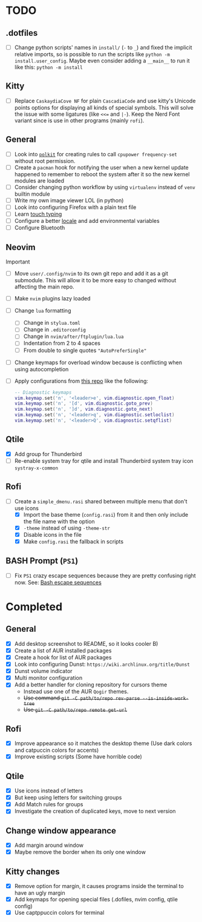 # TODO

## .dotfiles

- [ ] Change python scripts' names in `install/` (`-` to `_`) and fixed the
      implicit relative imports, so is possible to run the scripts like
      `python -m install.user_config`. Maybe even consider adding a `__main__`
      to run it like this: `python -m install`

## Kitty

- [ ] Replace `CaskaydiaCove NF` for plain `CascadiaCode` and use kitty's Unicode points
      options for displaying all kinds of special symbols. This will solve the issue with
      some ligatures (like `<<=` and `|-`). Keep the Nerd Font variant since is use in other
      programs (mainly `rofi`).

## General

- [ ] Look into [`polkit`](https://polkit.pages.freedesktop.org/polkit/) for creating rules to
      call `cpupower frequency-set` without root permission.
- [ ] Create a `pacman` hook for notifying the user when a new kernel update happened
      to remember to reboot the system after it so the new kernel modules are loaded
- [ ] Consider changing python workflow by using `virtualenv` instead of `venv` builtin module
- [ ] Write my own image viewer LOL (in python)
- [ ] Look into configuring Firefox with a plain text file
- [ ] Learn [touch typing](https://www.typingclub.com/)
- [ ] Configure a better [locale](https://wiki.archlinux.org/title/Locale) and add environmental variables
- [ ] Configure Bluetooth

## Neovim

> [!IMPORTANT]
> - [ ] Move `user/.config/nvim` to its own git repo and add it as a git submodule.
>       This will allow it to be more easy to changed without affecting the main repo.

- [ ] Make `nvim` plugins lazy loaded
- [ ] Change `lua` formatting
  - [ ] Change in `stylua.toml`
  - [ ] Change in `.editorconfig`
  - [ ] Change in `nvim/after/ftplugin/lua.lua`
  - [ ] Indentation from 2 to 4 spaces
  - [ ] From double to single quotes `"AutoPreferSingle"`
- [ ] Change keymaps for overload window because is conflicting when using autocompletion
- [ ] Apply configurations from [this repo](https://github.com/mjlbach/starter.nvim)
      like the following:

  ```lua
  -- Diagnostic keymaps
  vim.keymap.set('n', '<leader>e', vim.diagnostic.open_float)
  vim.keymap.set('n', '[d', vim.diagnostic.goto_prev)
  vim.keymap.set('n', ']d', vim.diagnostic.goto_next)
  vim.keymap.set('n', '<leader>q', vim.diagnostic.setloclist)
  vim.keymap.set('n', '<leader>Q', vim.diagnostic.setqflist)
  ```


## Qtile
- [x] Add group for Thunderbird
- [ ] Re-enable system tray for qtile and install Thunderbird system tray icon `systray-x-common`

## Rofi
- [ ] Create a `simple_dmenu.rasi` shared between multiple menu that don't use icons
  - [x] Import the base theme (`config.rasi`) from it and then only include the file name with the option
  - [x] `-theme` instead of using `-theme-str`
  - [x] Disable icons in the file
  - [x] Make `config.rasi` the fallback in scripts

## BASH Prompt (`PS1`)

- [ ] Fix `PS1` crazy escape sequences because they are pretty confusing right now. See: [Bash escape sequences](/notes/tips.md#bash-escape-sequences)


# Completed

## General

- [x] Add desktop screenshot to README, so it looks cooler B)
- [x] Create a list of AUR installed packages
- [x] Create a hook for list of AUR packages
- [x] Look into configuring Dunst: `https://wiki.archlinux.org/title/Dunst`
- [x] Dunst volume indicator
- [x] Multi monitor configuration
- [x] Add a better handler for cloning repository for cursors theme
  - Instead use one of the AUR `Qogir` themes.
  - ~~Use command `git -C path/to/repo rev-parse --is-inside-work-tree`~~
  - ~~Use `git -C path/to/repo remote get-url`~~

## Rofi
- [x] Improve appearance so it matches the desktop theme (Use dark colors and catpuccin colors for accents)
- [x] Improve existing scripts (Some have horrible code)

## Qtile
- [x] Use icons instead of letters
- [x] But keep using letters for switching groups
- [x] Add Match rules for groups
- [x] Investigate the creation of duplicated keys, move to next version

## Change window appearance
- [x] Add margin around window
- [x] Maybe remove the border when its only one window

## Kitty changes
- [x] Remove option for margin, it causes programs inside the terminal to have an ugly margin
- [x] Add keymaps for opening special files (.dofiles, nvim config, qtile config)
- [x] Use captppuccin colors for terminal
